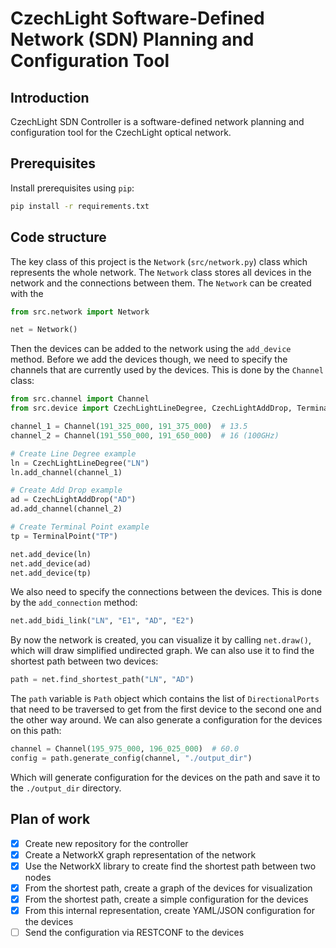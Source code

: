 # CzechLight Software-Defined Network (SDN) Planning and Configuration Tool

## Introduction

CzechLight SDN Controller is a software-defined network planning and configuration tool for the CzechLight optical
network.

## Prerequisites

Install prerequisites using `pip`:

```bash
pip install -r requirements.txt
```

## Code structure

The key class of this project is the `Network` (`src/network.py`) class which represents the whole network.
The `Network`
class stores all devices in the network and the connections between them. The `Network` can be created with the

```python
from src.network import Network

net = Network()
```

Then the devices can be added to the network using the `add_device` method. Before we add the devices though, we need to
specify the channels that are currently used by the devices. This is done by the `Channel` class:

```python
from src.channel import Channel
from src.device import CzechLightLineDegree, CzechLightAddDrop, TerminalPoint

channel_1 = Channel(191_325_000, 191_375_000)  # 13.5
channel_2 = Channel(191_550_000, 191_650_000)  # 16 (100GHz)

# Create Line Degree example
ln = CzechLightLineDegree("LN")
ln.add_channel(channel_1)

# Create Add Drop example
ad = CzechLightAddDrop("AD")
ad.add_channel(channel_2)

# Create Terminal Point example
tp = TerminalPoint("TP")

net.add_device(ln)
net.add_device(ad)
net.add_device(tp)
```

We also need to specify the connections between the devices. This is done by the `add_connection` method:

```python
net.add_bidi_link("LN", "E1", "AD", "E2")
```

By now the network is created, you can visualize it by calling `net.draw()`, which will draw simplified undirected
graph. We can also use it to find the shortest path between two devices:

```python
path = net.find_shortest_path("LN", "AD")
```

The `path` variable is `Path` object which contains the list of `DirectionalPorts` that need to be traversed to get from
the first device to the second one and the other way around. We can also generate a configuration for the devices on
this path:

```python
channel = Channel(195_975_000, 196_025_000)  # 60.0
config = path.generate_config(channel, "./output_dir")
```

Which will generate configuration for the devices on the path and save it to the `./output_dir` directory.

## Plan of work

- [x] Create new repository for the controller
- [x] Create a NetworkX graph representation of the network
- [x] Use the NetworkX library to create find the shortest path between two nodes
- [x] From the shortest path, create a graph of the devices for visualization
- [x] From the shortest path, create a simple configuration for the devices
- [x] From this internal representation, create YAML/JSON configuration for the devices
- [ ] Send the configuration via RESTCONF to the devices